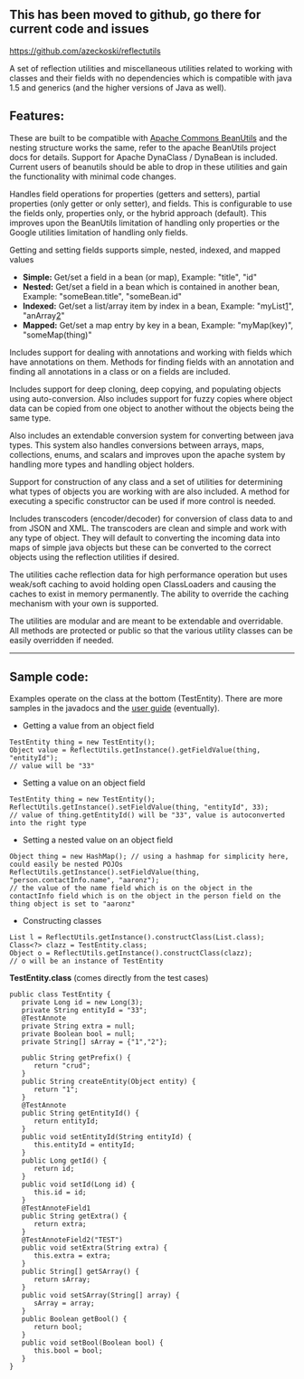 ## This has been moved to github, go there for current code and issues ##
https://github.com/azeckoski/reflectutils

A set of reflection utilities and miscellaneous utilities related to working with classes and their fields with no dependencies which is compatible with java 1.5 and generics (and the higher versions of Java as well).

## Features: ##
These are built to be compatible with [Apache Commons BeanUtils](http://commons.apache.org/beanutils/) and the nesting structure works the same, refer to the apache BeanUtils project docs for details. Support for Apache DynaClass / DynaBean is included. Current users of beanutils should be able to drop in these utilities and gain the functionality with minimal code changes.

Handles field operations for properties (getters and setters), partial properties (only getter or only setter), and fields. This is configurable to use the fields only, properties only, or the hybrid approach (default).
This improves upon the BeanUtils limitation of handling only properties or the Google utilities limitation of handling only fields.

Getting and setting fields supports simple, nested, indexed, and mapped values
  * **Simple:** Get/set a field in a bean (or map), Example: "title", "id"
  * **Nested:** Get/set a field in a bean which is contained in another bean, Example: "someBean.title", "someBean.id"
  * **Indexed:** Get/set a list/array item by index in a bean, Example: "myList[1](1.md)", "anArray[2](2.md)"
  * **Mapped:** Get/set a map entry by key in a bean, Example: "myMap(key)", "someMap(thing)"

Includes support for dealing with annotations and working with fields which have annotations on them. Methods for finding fields with an annotation and finding all annotations in a class or on a fields are included.

Includes support for deep cloning, deep copying, and populating objects using auto-conversion. Also includes support for fuzzy copies where object data can be copied from one object to another without the objects being the same type.

Also includes an extendable conversion system for converting between java types. This system also handles conversions between arrays, maps, collections, enums, and scalars and improves upon the apache system by handling more types and handling object holders.

Support for construction of any class and a set of utilities for determining what types of objects you are working with are also included. A method for executing a specific constructor can be used if more control is needed.

Includes transcoders (encoder/decoder) for conversion of class data to and from JSON and XML. The transcoders are clean and simple and work with any type of object. They will default to converting the incoming data into maps of simple java objects but these can be converted to the correct objects using the reflection utilities if desired.

The utilities cache reflection data for high performance operation but uses weak/soft caching to avoid holding open ClassLoaders and causing the caches to exist in memory permanently. The ability to override the caching mechanism with your own is supported.

The utilities are modular and are meant to be extendable and overridable. All methods are protected or public so that the various utility classes can be easily overridden if needed.


---

## Sample code: ##
Examples operate on the class at the bottom (TestEntity).
There are more samples in the javadocs and the [user guide](UserGuide.md) (eventually).

  * Getting a value from an object field
```
TestEntity thing = new TestEntity();
Object value = ReflectUtils.getInstance().getFieldValue(thing, "entityId");
// value will be "33"
```

  * Setting a value on an object field
```
TestEntity thing = new TestEntity();
ReflectUtils.getInstance().setFieldValue(thing, "entityId", 33);
// value of thing.getEntityId() will be "33", value is autoconverted into the right type
```

  * Setting a nested value on an object field
```
Object thing = new HashMap(); // using a hashmap for simplicity here, could easily be nested POJOs
ReflectUtils.getInstance().setFieldValue(thing, "person.contactInfo.name", "aaronz");
// the value of the name field which is on the object in the contactInfo field which is on the object in the person field on the thing object is set to "aaronz"
```

  * Constructing classes
```
List l = ReflectUtils.getInstance().constructClass(List.class);
Class<?> clazz = TestEntity.class;
Object o = ReflectUtils.getInstance().constructClass(clazz);
// o will be an instance of TestEntity
```


**TestEntity.class** (comes directly from the test cases)

```
public class TestEntity {
   private Long id = new Long(3);
   private String entityId = "33";
   @TestAnnote
   private String extra = null;
   private Boolean bool = null;
   private String[] sArray = {"1","2"};

   public String getPrefix() {
      return "crud";
   }
   public String createEntity(Object entity) {
      return "1";
   }
   @TestAnnote
   public String getEntityId() {
      return entityId;
   }
   public void setEntityId(String entityId) {
      this.entityId = entityId;
   }
   public Long getId() {
      return id;
   }
   public void setId(Long id) {
      this.id = id;
   }
   @TestAnnoteField1
   public String getExtra() {
      return extra;
   }
   @TestAnnoteField2("TEST")
   public void setExtra(String extra) {
      this.extra = extra;
   }
   public String[] getSArray() {
      return sArray;
   }
   public void setSArray(String[] array) {
      sArray = array;
   }
   public Boolean getBool() {
      return bool;
   }
   public void setBool(Boolean bool) {
      this.bool = bool;
   }
}
```